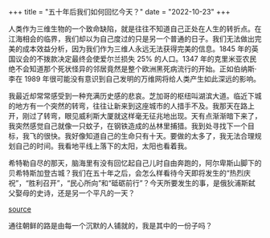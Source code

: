 +++
title = "五十年后我们如何回忆今天？"
date = "2022-10-23"
+++

人类作为三维生物的一个致命缺陷，就是往往不知道自己正处在人生的转折点。在江海相会的临界，我们却以为自己度过的只是另一个普通的日子。我们无法做出完美的成本效益分析，因为我们作为三维人永远无法获得完美的信息。1845 年的英国议会的不拨款决定最终会使爱尔兰损失 25% 的人口。1347 年的克里米亚农民绝不会知道那个死状怪异的邻居竟然是整个欧洲黑死病流行的开始。正如伯纳斯·李在 1989 年很可能没有意识到自己发明的万维网将给人类产生如此深远的影响。

我最近却常常感受到一种充满历史感的悲哀。芝加哥的枢纽叫湖滨大道。临近下城的地方有一个突然的转弯，往往让新来到这座城市的人措手不及。我那天在路上开，刚过了转弯，眼见威利斯大厦就这样毫无征兆地出现。天有点渐渐暗下来了，我突然感觉自己就像一只蚊子，在钢铁造成的丛林里捕猎。我到处寻找下一个目标，我飞的很快。我好像知道自己的生命只有十天。要做的太多了，我无法合理规划自己的时间。我看地平线上落下的太阳，太阳也看着我。

希特勒自尽的那天，脑海里有没有回忆起自己儿时自由奔跑的，阿尔卑斯山脚下的贝希特斯加登古城？我们在五十年之后，会怎么样看待今天即将发生的“热烈庆祝”，“胜利召开”，“民心所向”和“砥砺前行”？今天所要发生的事，是俄狄浦斯弑父娶母的史诗，还是另一个平凡的一天？

[source](https://www.reddit.com/r/China_irl/comments/ya9eix/%E4%BA%94%E5%8D%81%E5%B9%B4%E5%90%8E%E6%88%91%E4%BB%AC%E5%A6%82%E4%BD%95%E5%9B%9E%E5%BF%86%E4%BB%8A%E5%A4%A9/)

通往朝鲜的路是由每一个沉默的人铺就的，我是其中的一份子吗？